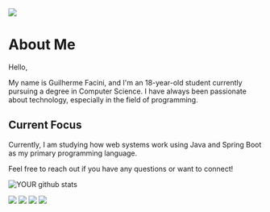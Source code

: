 <img src="https://github.com/pr2tik1/pr2tik1/blob/master/IMAGE-NAME">

# About Me

Hello,

My name is Guilherme Facini, and I'm an 18-year-old student currently pursuing a degree in Computer Science. I have always been passionate about technology, especially in the field of programming.

## Current Focus

Currently, I am studying how web systems work using Java and Spring Boot as my primary programming language.

Feel free to reach out if you have any questions or want to connect!

![YOUR github stats](https://github-readme-stats.vercel.app/api?username=guilhermefacin1)

[<img src="https://img.shields.io/badge/medium-%2312100E.svg?&style=for-the-badge&logo=medium&logoColor=white" />](https://medium.com/USERNAME)  [<img src="https://img.shields.io/badge/linkedin-%230077B5.svg?&style=for-the-badge&logo=linkedin&logoColor=white" />](https://www.linkedin.com/in/USERNAME/) [<img src = "https://img.shields.io/badge/instagram-%23E4405F.svg?&style=for-the-badge&logo=instagram&logoColor=white">](https://www.instagram.com/USERNAME/) [<img src = "https://img.shields.io/badge/facebook-%231877F2.svg?&style=for-the-badge&logo=facebook&logoColor=white">](https://www.facebook.com/USERNAME)
